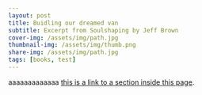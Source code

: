 ```yaml
---
layout: post
title: Buidling our dreamed van
subtitle: Excerpt from Soulshaping by Jeff Brown
cover-img: /assets/img/path.jpg
thumbnail-img: /assets/img/thumb.png
share-img: /assets/img/path.jpg
tags: [books, test]
---
```

aaaaaaaaaaaaa
[this is a link to a section inside this page]({#local-research}).
